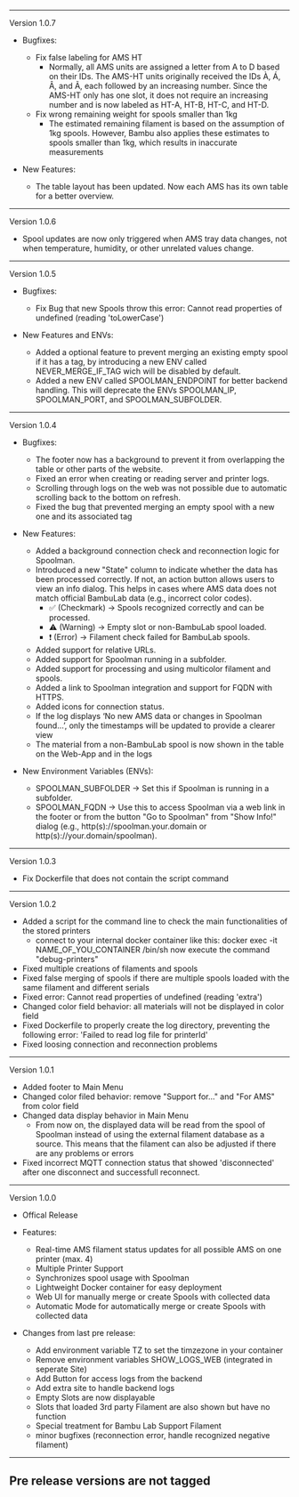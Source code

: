 -----------------------------------------------------------------------------------------------
Version 1.0.7
   - Bugfixes:
      - Fix false labeling for AMS HT 
         - Normally, all AMS units are assigned a letter from A to D based on their IDs.
           The AMS-HT units originally received the IDs À, Á, Â, and Ã, each followed by an increasing number.
           Since the AMS-HT only has one slot, it does not require an increasing number and is now labeled as HT-A, HT-B, HT-C, and HT-D.
      - Fix wrong remaining weight for spools smaller than 1kg
         - The estimated remaining filament is based on the assumption of 1kg spools.
           However, Bambu also applies these estimates to spools smaller than 1kg, which results in inaccurate measurements

   - New Features:
      - The table layout has been updated. Now each AMS has its own table for a better overview.
-----------------------------------------------------------------------------------------------
Version 1.0.6
   - Spool updates are now only triggered when AMS tray data changes, not when temperature, humidity, or other unrelated values change.
-----------------------------------------------------------------------------------------------
Version 1.0.5
   - Bugfixes:
      - Fix Bug that new Spools throw this error: Cannot read properties of undefined (reading 'toLowerCase')

   - New Features and ENVs:
      - Added a optional feature to prevent merging an existing empty spool if it has a tag, by introducing a new ENV called NEVER_MERGE_IF_TAG wich will be disabled by default.
      - Added a new ENV called SPOOLMAN_ENDPOINT for better backend handling. This will deprecate the ENVs SPOOLMAN_IP, SPOOLMAN_PORT, and SPOOLMAN_SUBFOLDER.
-----------------------------------------------------------------------------------------------
Version 1.0.4
   - Bugfixes:
      - The footer now has a background to prevent it from overlapping the table or other parts of the website.
      - Fixed an error when creating or reading server and printer logs.
      - Scrolling through logs on the web was not possible due to automatic scrolling back to the bottom on refresh.
      - Fixed the bug that prevented merging an empty spool with a new one and its associated tag 

   - New Features:
      - Added a background connection check and reconnection logic for Spoolman.
      - Introduced a new "State" column to indicate whether the data has been processed correctly. If not, an action button allows users to view an info dialog. This helps in cases where AMS data does not match official BambuLab data (e.g., incorrect color codes).
         - ✅ (Checkmark) → Spools recognized correctly and can be processed.
         - ⚠️ (Warning) → Empty slot or non-BambuLab spool loaded.
         - ❗ (Error) → Filament check failed for BambuLab spools.
      - Added support for relative URLs.
      - Added support for Spoolman running in a subfolder.
      - Added support for processing and using multicolor filament and spools.
      - Added a link to Spoolman integration and support for FQDN with HTTPS.
      - Added icons for connection status.
      - If the log displays ‘No new AMS data or changes in Spoolman found…’, only the timestamps will be updated to provide a clearer view
      - The material from a non-BambuLab spool is now shown in the table on the Web-App and in the logs
   
   - New Environment Variables (ENVs):
      - SPOOLMAN_SUBFOLDER → Set this if Spoolman is running in a subfolder.
      - SPOOLMAN_FQDN → Use this to access Spoolman via a web link in the footer or from the button "Go to Spoolman" from "Show Info!" dialog (e.g., http(s)://spoolman.your.domain or http(s)://your.domain/spoolman).
-----------------------------------------------------------------------------------------------
Version 1.0.3
   - Fix Dockerfile that does not contain the script command
-----------------------------------------------------------------------------------------------
Version 1.0.2
   - Added a script for the command line to check the main functionalities of the stored printers
      - connect to your internal docker container like this: docker exec -it NAME_OF_YOU_CONTAINER /bin/sh
        now execute the command "debug-printers"
   - Fixed multiple creations of filaments and spools
   - Fixed false merging of spools if there are multiple spools loaded with the same filament and different serials
   - Fixed error: Cannot read properties of undefined (reading 'extra')
   - Changed color field behavior: all materials will not be displayed in color field
   - Fixed Dockerfile to properly create the log directory, preventing the following error: 'Failed to read log file for printerId'
   - Fixed loosing connection and reconnection problems
-----------------------------------------------------------------------------------------------
Version 1.0.1
   - Added footer to Main Menu
   - Changed color filed behavior: remove "Support for..." and "For AMS" from color field
   - Changed data display behavior in Main Menu
      - From now on, the displayed data will be read from the spool of Spoolman instead of using the external filament database as a source.
        This means that the filament can also be adjusted if there are any problems or errors
   - Fixed incorrect MQTT connection status that showed 'disconnected' after one disconnect and successfull reconnect.
-----------------------------------------------------------------------------------------------
Version 1.0.0
   - Offical Release
   - Features:
      - Real-time AMS filament status updates for all possible AMS on one printer (max. 4)
      - Multiple Printer Support
      - Synchronizes spool usage with Spoolman
      - Lightweight Docker container for easy deployment
      - Web UI for manually merge or create Spools with collected data
      - Automatic Mode for automatically merge or create Spools with collected data

   - Changes from last pre release:
      - Add environment variable TZ to set the timzezone in your container
      - Remove environment variables SHOW_LOGS_WEB (integrated in seperate Site)
      - Add Button for access logs from the backend
      - Add extra site to handle backend logs
      - Empty Slots are now displayable
      - Slots that loaded 3rd party Filament are also shown but have no function
      - Special treatment for Bambu Lab Support Filament
      - minor bugfixes (reconnection error, handle recognized negative filament)
-----------------------------------------------------------------------------------------------
Pre release versions are not tagged
----------------------------------------------------------------------------
